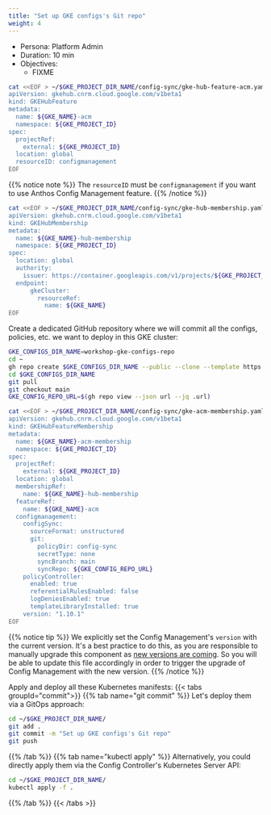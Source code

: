 ```yaml
---
title: "Set up GKE configs's Git repo"
weight: 4
---
```

- Persona: Platform Admin
- Duration: 10 min
- Objectives:
  - FIXME


```Bash
cat <<EOF > ~/$GKE_PROJECT_DIR_NAME/config-sync/gke-hub-feature-acm.yaml
apiVersion: gkehub.cnrm.cloud.google.com/v1beta1
kind: GKEHubFeature
metadata:
  name: ${GKE_NAME}-acm
  namespace: ${GKE_PROJECT_ID}
spec:
  projectRef:
    external: ${GKE_PROJECT_ID}
  location: global
  resourceID: configmanagement
EOF
```
{{% notice note %}}
The `resourceID` must be `configmanagement` if you want to use Anthos Config Management feature.
{{% /notice %}}

```Bash
cat <<EOF > ~/$GKE_PROJECT_DIR_NAME/config-sync/gke-hub-membership.yaml
apiVersion: gkehub.cnrm.cloud.google.com/v1beta1
kind: GKEHubMembership
metadata:
  name: ${GKE_NAME}-hub-membership
  namespace: ${GKE_PROJECT_ID}
spec:
  location: global
  authority:
    issuer: https://container.googleapis.com/v1/projects/${GKE_PROJECT_ID}/locations/${GKE_LOCATION}/clusters/${GKE_NAME}
  endpoint:
      gkeCluster:
        resourceRef:
          name: ${GKE_NAME}
EOF
```

Create a dedicated GitHub repository where we will commit all the configs, policies, etc. we want to deploy in this GKE cluster:
```Bash
GKE_CONFIGS_DIR_NAME=workshop-gke-configs-repo
cd ~
gh repo create $GKE_CONFIGS_DIR_NAME --public --clone --template https://github.com/mathieu-benoit/config-sync-template-repo
cd $GKE_CONFIGS_DIR_NAME
git pull
git checkout main
GKE_CONFIG_REPO_URL=$(gh repo view --json url --jq .url)
```

```Bash
cat <<EOF > ~/$GKE_PROJECT_DIR_NAME/config-sync/gke-acm-membership.yaml
apiVersion: gkehub.cnrm.cloud.google.com/v1beta1
kind: GKEHubFeatureMembership
metadata:
  name: ${GKE_NAME}-acm-membership
  namespace: ${GKE_PROJECT_ID}
spec:
  projectRef:
    external: ${GKE_PROJECT_ID}
  location: global
  membershipRef:
    name: ${GKE_NAME}-hub-membership
  featureRef:
    name: ${GKE_NAME}-acm
  configmanagement:
    configSync:
      sourceFormat: unstructured
      git:
        policyDir: config-sync
        secretType: none
        syncBranch: main
        syncRepo: ${GKE_CONFIG_REPO_URL}
    policyController:
      enabled: true
      referentialRulesEnabled: false
      logDeniesEnabled: true
      templateLibraryInstalled: true
    version: "1.10.1"
EOF
```
{{% notice tip %}}
We explicitly set the Config Management's `version` with the current version. It's a best practice to do this, as you are responsible to manually upgrade this component as [new versions are coming](https://cloud.google.com/anthos-config-management/docs/release-notes). So you will be able to update this file accordingly in order to trigger the upgrade of Config Management with the new version.
{{% /notice %}}

Apply and deploy all these Kubernetes manifests:
{{< tabs groupId="commit">}}
{{% tab name="git commit" %}}
Let's deploy them via a GitOps approach:
```Bash
cd ~/$GKE_PROJECT_DIR_NAME/
git add .
git commit -m "Set up GKE configs's Git repo"
git push
```
{{% /tab %}}
{{% tab name="kubectl apply" %}}
Alternatively, you could directly apply them via the Config Controller's Kubernetes Server API:
```Bash
cd ~/$GKE_PROJECT_DIR_NAME/
kubectl apply -f .
```
{{% /tab %}}
{{< /tabs >}}